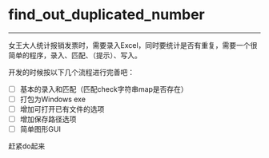 # find_out_duplicated_number

---

女王大人统计报销发票时，需要录入Excel，同时要统计是否有重复，需要一个很简单的程序，录入、匹配、（提示）、写入。

开发的时候按以下几个流程进行完善吧：

- [ ] 基本的录入和匹配（匹配check字符串map是否存在）
- [ ] 打包为Windows exe
- [ ] 增加可打开已有文件的选项
- [ ] 增加保存路径选项
- [ ] 简单图形GUI

赶紧do起来
